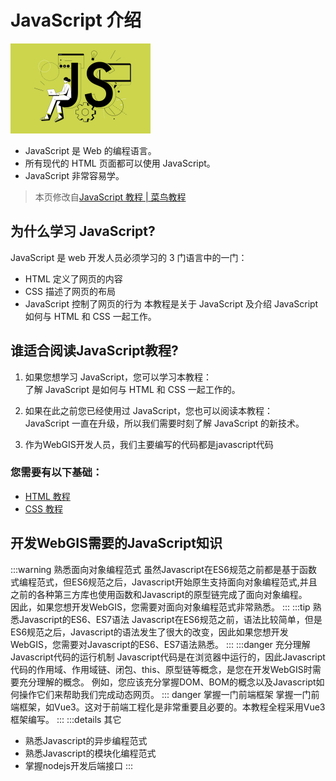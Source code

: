 # JavaScript 介绍

<img src="/imgs/supermap/intro/javascript/01.png" alt="js" class="float-left  pr-10" />

- JavaScript 是 Web 的编程语言。
- 所有现代的 HTML 页面都可以使用 JavaScript。
- JavaScript 非常容易学。  
  
> 本页修改自[JavaScript 教程 | 菜鸟教程](https://www.runoob.com/js/js-tutorial.html)

## 为什么学习 JavaScript?
JavaScript 是 web 开发人员必须学习的 3 门语言中的一门：

- HTML 定义了网页的内容
- CSS 描述了网页的布局
- JavaScript 控制了网页的行为
本教程是关于 JavaScript 及介绍 JavaScript 如何与 HTML 和 CSS 一起工作。


## 谁适合阅读JavaScript教程?
1. 如果您想学习 JavaScript，您可以学习本教程：  
    了解 JavaScript 是如何与 HTML 和 CSS 一起工作的。

2. 如果在此之前您已经使用过 JavaScript，您也可以阅读本教程：  
    JavaScript 一直在升级，所以我们需要时刻了解 JavaScript 的新技术。
3. 作为WebGIS开发人员，我们主要编写的代码都是javascript代码  

### 您需要有以下基础：

- [HTML 教程](https://www.runoob.com/html/html-tutorial.html)
- [CSS 教程](https://www.runoob.com/css/css-tutorial.html)

## 开发WebGIS需要的JavaScript知识
:::warning 熟悉面向对象编程范式
虽然Javascript在ES6规范之前都是基于函数式编程范式，但ES6规范之后，Javascript开始原生支持面向对象编程范式,并且之前的各种第三方库也使用函数和Javascript的原型链完成了面向对象编程。  
因此，如果您想开发WebGIS，您需要对面向对象编程范式非常熟悉。
:::
:::tip 熟悉Javascript的ES6、ES7语法
Javascript在ES6规范之前，语法比较简单，但是ES6规范之后，Javascript的语法发生了很大的改变，因此如果您想开发WebGIS，您需要对Javascript的ES6、ES7语法熟悉。
:::
:::danger 充分理解Javascript代码的运行机制
Javascript代码是在浏览器中运行的，因此Javascript代码的作用域、作用域链、闭包、this、原型链等概念，是您在开发WebGIS时需要充分理解的概念。
例如，您应该充分掌握DOM、BOM的概念以及Javascript如何操作它们来帮助我们完成动态网页。
::: danger 掌握一门前端框架
掌握一门前端框架，如Vue3。这对于前端工程化是非常重要且必要的。本教程全程采用Vue3框架编写。
:::
:::details 其它
- 熟悉Javascript的异步编程范式
- 熟悉Javascript的模块化编程范式
- 掌握nodejs开发后端接口
:::


